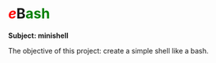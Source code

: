 <style>
r { color: Red }
o { color: Orange }
g { color: Green }
</style>


# <r>***e***</r>B<g>ash</g>


**Subject: minishell**

The objective of this project: create a simple shell like a bash.
